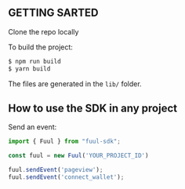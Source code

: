 ## GETTING SARTED

Clone the repo locally 

To build the project:

```bash
$ npm run build
$ yarn build
```

The files are generated in the `lib/` folder.

## How to use the SDK in any project

Send an event:

```javascript
import { Fuul } from "fuul-sdk";

const fuul = new Fuul('YOUR_PROJECT_ID')

fuul.sendEvent('pageview');
fuul.sendEvent('connect_wallet');
```

